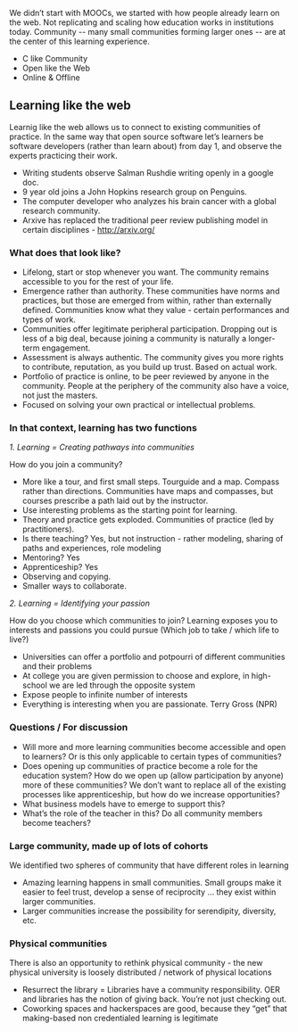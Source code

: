 We didn’t start with MOOCs, we started with how people already learn on the web. Not replicating and scaling how education works in institutions today. Community -- many small communities forming larger ones -- are at the center of this learning experience.

* C like Community
* Open like the Web
* Online & Offline

## Learning like the web ##

Learnig like the web allows us to connect to existing communities of practice. In the same way that open source software let’s learners be software developers (rather than learn about) from day 1, and observe the experts practicing their work. 

* Writing students observe Salman Rushdie writing openly in a google doc. 
* 9 year old joins a John Hopkins research group on Penguins. 
* The computer developer who analyzes his brain cancer with a global research community. 
* Arxive has replaced the traditional peer review publishing model in certain disciplines - http://arxiv.org/

### What does that look like? ###

* Lifelong, start or stop whenever you want. The community remains accessible to you for the rest of your life. 
* Emergence rather than authority. These communities have norms and practices, but those are emerged from within, rather than externally defined. Communities know what they value - certain performances and types of work. 
* Communities offer legitimate peripheral participation. Dropping out is less of a big deal, because joining a community is naturally a longer-term engagement. 
* Assessment is always authentic. The community gives you more rights to contribute, reputation, as you build up trust. Based on actual work. 
* Portfolio of practice is online, to be peer reviewed by anyone in the community. People at the periphery of the community also have a voice, not just the masters.  
* Focused on solving your own practical or intellectual problems.

### In that context, learning has two functions ###

_1. Learning = Creating pathways into communities_

How do you join a community? 

* More like a tour, and first small steps. Tourguide and a map. Compass rather than directions. Communities have maps and compasses, but courses prescribe a path laid out by the instructor. 
* Use interesting problems as the starting point for learning.
* Theory and practice gets exploded. Communities of practice (led by practitioners). 
* Is there teaching? Yes, but not instruction - rather modeling, sharing of paths and experiences, role modeling
* Mentoring? Yes
* Apprenticeship? Yes
* Observing and copying. 
* Smaller ways to collaborate. 

_2. Learning = Identifying your passion_

How do you choose which communities to join? Learning exposes you to interests and passions you could pursue (Which job to take / which life to live?) 

* Universities can offer a portfolio and potpourri of different communities and their problems
* At college you are given permission to choose and explore, in high-school we are led through the opposite system
* Expose people to infinite number of interests
* Everything is interesting when you are passionate. Terry Gross (NPR) 

### Questions / For discussion

* Will more and more learning communities become accessible and open to learners? Or is this only applicable to certain types of communities?
* Does opening up communities of practice become a role for the education system? How do we open up (allow participation by anyone) more of these communities? We don’t want to replace all of the existing processes like apprenticeship, but how do we increase opportunities?
* What business models have to emerge to support this?
* What’s the role of the teacher in this? Do all community members become teachers?

### Large community, made up of lots of cohorts

We identified two spheres of community that have different roles in learning

* Amazing learning happens in small communities. Small groups make it easier to feel trust, develop a sense of reciprocity … they exist within larger communities.
* Larger communities increase the possibility for serendipity, diversity, etc.

### Physical communities

There is also an opportunity to rethink physical community - the new physical university is loosely distributed / network of physical locations

* Resurrect the library = Libraries have a community responsibility. OER and libraries has the notion of giving back. You’re not just checking out.  
* Coworking spaces and hackerspaces are good, because they “get” that making-based non credentialed learning is legitimate
